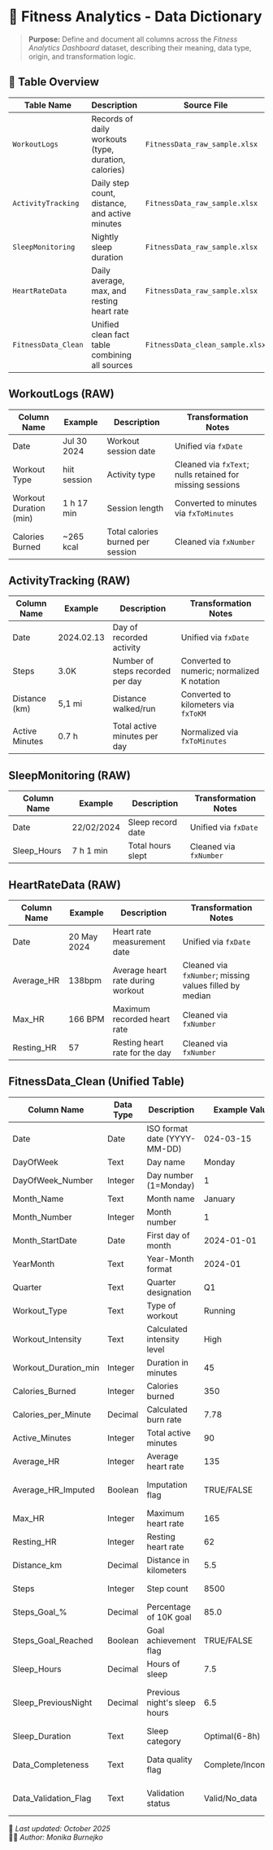 # 🧾 Fitness Analytics - Data Dictionary

> **Purpose:** Define and document all columns across the *Fitness Analytics Dashboard* dataset, describing their meaning, data type, origin, and transformation logic.

## 📂 Table Overview
| **Table Name** | **Description** | **Source File** |
|----------------|-----------------|-----------------|
| `WorkoutLogs` | Records of daily workouts (type, duration, calories) | `FitnessData_raw_sample.xlsx` |
| `ActivityTracking` | Daily step count, distance, and active minutes | `FitnessData_raw_sample.xlsx` |
| `SleepMonitoring` | Nightly sleep duration | `FitnessData_raw_sample.xlsx` |
| `HeartRateData` | Daily average, max, and resting heart rate | `FitnessData_raw_sample.xlsx` |
| `FitnessData_Clean` | Unified clean fact table combining all sources | `FitnessData_clean_sample.xlsx` |

## WorkoutLogs (RAW)
| **Column Name** | **Example** | **Description** | **Transformation Notes** |
|-----------------|-------------|-----------------|--------------------------|
| Date | Jul 30 2024 | Workout session date | Unified via `fxDate` |
| Workout Type | hiit session | Activity type | Cleaned via `fxText`; nulls retained for missing sessions |
| Workout Duration (min) |  1 h 17 min | Session length | Converted to minutes via `fxToMinutes` |
| Calories Burned | ~265 kcal  | Total calories burned per session | Cleaned via `fxNumber` |

## ActivityTracking (RAW)
| **Column Name** | **Example** | **Description** | **Transformation Notes** |
|-----------------|--------------|-----------------|--------------------------|
| Date | 2024.02.13 | Day of recorded activity | Unified via `fxDate` |
| Steps |  3.0K | Number of steps recorded per day | Converted to numeric; normalized K notation |
| Distance (km) | 5,1 mi | Distance walked/run | Converted to kilometers via `fxToKM` |
| Active Minutes | 0.7 h  | Total active minutes per day | Normalized via `fxToMinutes` |

## SleepMonitoring (RAW)
| **Column Name** | **Example** | **Description** | **Transformation Notes** |
|-----------------|-------------|-----------------|--------------------------|
| Date | 22/02/2024 | Sleep record date | Unified via `fxDate`|
| Sleep_Hours |  7 h 1 min  | Total hours slept | Cleaned via `fxNumber` |

## HeartRateData (RAW)
| **Column Name** | **Example** | **Description** | **Transformation Notes** |
|-----------------|-------------|-----------------|--------------------------|
| Date | 20 May 2024 | Heart rate measurement date | Unified via `fxDate` |
| Average_HR |   138bpm  | Average heart rate during workout | Cleaned via `fxNumber`; missing values filled by median |
| Max_HR | 166 BPM  | Maximum recorded heart rate | Cleaned via `fxNumber` |
| Resting_HR |   57 | Resting heart rate for the day | Cleaned via `fxNumber` |


## FitnessData_Clean (Unified Table)
| **Column Name** | **Data Type** | **Description** | **Example Values** | **Derived From** |
|------------------|----------|--------------|------------------|--------------|
| Date | Date | ISO format date (YYYY-MM-DD) | 024-03-15 | All tables (joined) |
| DayOfWeek | Text | Day name | Monday | Derived from Date | 
| DayOfWeek_Number | Integer | Day number (1=Monday) | 1 | Derived from Date |
| Month_Name | Text | Month name | January | Derived from Date| 
| Month_Number | Integer | Month number | 1 | Derived from Date| 
| Month_StartDate | Date | First day of month | 2024-01-01 | Derived from Date | 
| YearMonth | Text | Year-Month format | 2024-01 | Derived from Date | 
| Quarter | Text | Quarter designation | Q1 | Derived from Date | 
| Workout_Type | Text | Type of workout | Running | From WorkoutLogs |
| Workout_Intensity | Text | Calculated intensity level | High | Derived from HR data |
| Workout_Duration_min | Integer | Duration in minutes | 45 | From WorkoutLogs | 
| Calories_Burned | Integer | Calories burned | 350 | From WorkoutLogs |
| Calories_per_Minute | Decimal | Calculated burn rate | 7.78 | Derived (Calories/Duration) |
| Active_Minutes | Integer | Total active minutes | 90 | From ActivityTracking |
| Average_HR | Integer | Average heart rate | 135 | From HeartRateData |
| Average_HR_Imputed | Boolean | Imputation flag | TRUE/FALSE | HeartRateData + MedianHR helper table |
| Max_HR | Integer | Maximum heart rate | 165 | From HeartRateData |
| Resting_HR | Integer | Resting heart rate | 62 | From HeartRateData |
| Distance_km | Decimal | Distance in kilometers | 5.5 | From ActivityTracking |
| Steps | Integer | Step count | 8500 | From ActivityTracking |
| Steps_Goal_% | Decimal | Percentage of 10K goal | 85.0 | Derived (Steps / 10K) |
| Steps_Goal_Reached | Boolean | Goal achievement flag | TRUE/FALSE | Derived from Steps_Goal_% |
| Sleep_Hours | Decimal | Hours of sleep | 7.5 | From SleepMonitoring |
| Sleep_PreviousNight | Decimal | Previous night's sleep hours | 6.5 | Derived from Sleep_Hours (offset -1 day by Date) |
| Sleep_Duration | Text | Sleep category | Optimal(6-8h) | Derived from Sleep_Hours |
| Data_Completeness | Text | Data quality flag | Complete/Incomplete | FitnessData_Clean (post-validation rules) |
| Data_Validation_Flag | Text | Validation status | Valid/No_data | FitnessData_Clean (post-validation rules) |

📅 *Last updated: October 2025*  
👩‍💻 *Author: Monika Burnejko*
